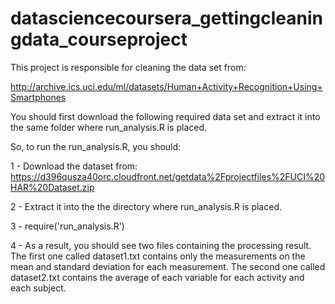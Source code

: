 datasciencecoursera_gettingcleaningdata_courseproject
=====================================================

This project is responsible for cleaning the data set from: 

http://archive.ics.uci.edu/ml/datasets/Human+Activity+Recognition+Using+Smartphones

You should first download the following required data set and extract it into the same folder where run_analysis.R is placed.

So, to run the run_analysis.R, you should:

 1 - Download the dataset from:
     https://d396qusza40orc.cloudfront.net/getdata%2Fprojectfiles%2FUCI%20HAR%20Dataset.zip
     
 2 - Extract it into the the directory where run_analysis.R is placed.
 
 3 - require('run_analysis.R')
 
 4 - As a result, you should see two files containing the processing result. The first one called dataset1.txt contains only the measurements on the mean and standard deviation for each measurement. The second one called dataset2.txt contains the average of each variable for each activity and each subject.
